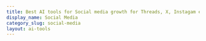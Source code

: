 ```yaml
---
title: Best AI tools for Social media growth for Threads, X, Instagam etc. 
display_name: Social Media
category_slug: social-media
layout: ai-tools
---
```

